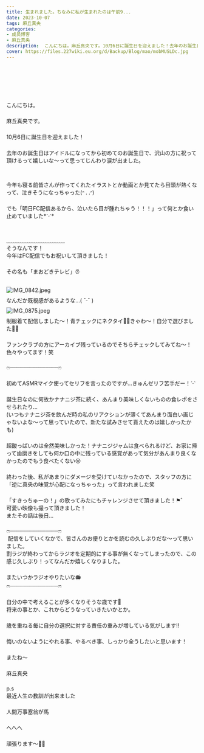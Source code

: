 ```yaml
---
title: 生まれました。ちなみに私が生まれたのは午前9...
date: 2023-10-07
tags: 麻丘真央
categories: 
- 成员博客
- 麻丘真央
description:  こんにちは。麻丘真央です。10月6日に誕生日を迎えました！去年のお誕生日はアイドルになってから初めてのお誕生日で、沢山の方に祝って頂けるって嬉しいな〜って思ってじんわり涙が出ま...
cover: https://files.227wiki.eu.org/d/Backup/Blog/mao/mobMUSLDc.jpg 
---
```

<div class="blog_detail__main">
<div><br/>
<div dir="ltr"><br/>
<div>　</div>
<div><br/>
<p class="p2" style="margin: 0px; font-stretch: normal; line-height: normal; min-height: 22px;   -webkit-text-size-adjust: auto;"></p>
<p class="p3" style="margin: 0px; font-stretch: normal; line-height: normal;   -webkit-text-size-adjust: auto;"><span class="s3">こんにちは。</span></p>
<p class="p2" style="margin: 0px; font-stretch: normal; line-height: normal; min-height: 22px;   -webkit-text-size-adjust: auto;"><span class="s2"></span></p>
<p class="p3" style="margin: 0px; font-stretch: normal; line-height: normal;   -webkit-text-size-adjust: auto;"><span class="s3">麻丘真央です。</span></p>
<p class="p2" style="margin: 0px; font-stretch: normal; line-height: normal; min-height: 22px;   -webkit-text-size-adjust: auto;"><span class="s2"></span></p>
<p class="p3" style="margin: 0px; font-stretch: normal; line-height: normal;   -webkit-text-size-adjust: auto;"><span class="s2">10</span><span class="s3">月</span><span class="s2">6</span><span class="s3">日に誕生日を迎え</span><span class="s3">ました！</span></p>
<p class="p2" style="margin: 0px; font-stretch: normal; line-height: normal; min-height: 22px;   -webkit-text-size-adjust: auto;"><span class="s2"></span></p>
<p class="p3" style="margin: 0px; font-stretch: normal; line-height: normal;   -webkit-text-size-adjust: auto;"><span class="s3">去年のお誕生日はアイドルになってから初めてのお誕生日で、沢山の方に祝って頂けるって嬉しいな〜って思ってじんわり涙が出ました。</span></p>
<p class="p2" style="margin: 0px; font-stretch: normal; line-height: normal; min-height: 22px;   -webkit-text-size-adjust: auto;"><span class="s2"></span></p>
<p class="p2" style="margin: 0px; font-stretch: normal; line-height: normal; min-height: 22px;   -webkit-text-size-adjust: auto;"><span class="s2"></span></p>
<p class="p3" style="margin: 0px; font-stretch: normal; line-height: normal;   -webkit-text-size-adjust: auto;"><span class="s3">今年も寝る前皆さんが作ってくれたイラストとか動画とか見てたら目頭が熱くなって、泣きそうになっちゃった</span><span class="s2">(</span><span class="s4" style="font-family: 'Euphemia UCAS';">ᐢ</span><span class="s2"> . .</span><span class="s4" style="font-family: 'Euphemia UCAS';">ᐢ</span><span class="s2">)</span></p>
<p class="p2" style="margin: 0px; font-stretch: normal; line-height: normal; min-height: 22px;   -webkit-text-size-adjust: auto;"><span class="s2"></span></p>
<p class="p3" style="margin: 0px; font-stretch: normal; line-height: normal;   -webkit-text-size-adjust: auto;"><span class="s3">でも「明日</span><span class="s2">FC</span><span class="s3">配信あるから、泣いたら目が腫れちゃう！！！」って何とか食い止めていました</span><span class="s2">*</span><span class="s5" style="font-family: 'Helvetica Neue';">ˊᵕˋ</span><span class="s2">*</span></p>
<p class="p2" style="margin: 0px; font-stretch: normal; line-height: normal; min-height: 22px;   -webkit-text-size-adjust: auto;"><span class="s2"></span></p>
<p class="p2" style="margin: 0px; font-stretch: normal; line-height: normal; min-height: 22px;   -webkit-text-size-adjust: auto;"><span class="s2"></span></p>
<p class="p4" style="margin: 0px; font-stretch: normal; line-height: normal;   -webkit-text-size-adjust: auto;"><span class="s6">﹏﹏﹏﹏﹏﹏﹏﹏﹏﹏﹏</span></p>
<p class="p3" style="margin: 0px; font-stretch: normal; line-height: normal;   -webkit-text-size-adjust: auto;"><span class="s3">そうなんです！</span></p>
<p class="p3" style="margin: 0px; font-stretch: normal; line-height: normal;   -webkit-text-size-adjust: auto;"><span class="s3">今年は</span><span class="s2">FC</span><span class="s3">配信でもお祝いして頂きました！</span></p>
<p class="p2" style="margin: 0px; font-stretch: normal; line-height: normal; min-height: 22px;   -webkit-text-size-adjust: auto;"><span class="s2"></span></p>
<p class="p3" style="margin: 0px; font-stretch: normal; line-height: normal;   -webkit-text-size-adjust: auto;"><span class="s3">その名も「まおどきテレビ」</span><span class="s7">⏰</span></p>
<p class="p2" style="margin: 0px; font-stretch: normal; line-height: normal; min-height: 22px;   -webkit-text-size-adjust: auto;"><span class="s2"></span></p>
<p class="p5" style="margin: 9px 0px 8px; font-stretch: normal; line-height: normal;   -webkit-text-size-adjust: auto;"><span class="s2"><img alt="IMG_0842.jpeg" src="https://files.227wiki.eu.org/d/Backup/Blog/mao/mobMUSLDc.jpg"/></span></p>
<p class="p3" style="margin: 0px; font-stretch: normal; line-height: normal;   -webkit-text-size-adjust: auto;"><span class="s3">なんだか既視感があるような</span><span class="s2">...( ¯</span><span class="s5" style="font-family: 'Helvetica Neue';">ᵕ</span><span class="s2">¯ )</span></p>
<p class="p5" style="margin: 9px 0px 8px; font-stretch: normal; line-height: normal;   -webkit-text-size-adjust: auto;"><span class="s2"><img alt="IMG_0875.jpeg" src="https://files.227wiki.eu.org/d/Backup/Blog/mao/mobSdEtQz.jpg"/></span></p>
<p class="p3" style="margin: 0px; font-stretch: normal; line-height: normal;   -webkit-text-size-adjust: auto;"><span class="s3">制服着て配信しました〜！青チェックにネクタイ</span><span class="s7">🧚‍♂️</span><span class="s3">きゃわ〜！自分で選びました</span><span class="s7">💙💍</span></p>
<p class="p2" style="margin: 0px; font-stretch: normal; line-height: normal; min-height: 22px;   -webkit-text-size-adjust: auto;"><span class="s2"></span></p>
<p class="p3" style="margin: 0px; font-stretch: normal; line-height: normal;   -webkit-text-size-adjust: auto;"><span class="s3">ファンクラブの方にアーカイブ残っているのでそちらチェックしてみてね〜！色々やってます！笑</span></p>
<p class="p2" style="margin: 0px; font-stretch: normal; line-height: normal; min-height: 22px;   -webkit-text-size-adjust: auto;"><span class="s2"></span></p>
<p class="p3" style="margin: 0px; font-stretch: normal; line-height: normal;   -webkit-text-size-adjust: auto;"><span class="s8" style="font-family: 'Sinhala Sangam MN';">ෆ</span><span class="s2">‪</span><span class="s3">┈┈┈┈┈┈┈┈┈┈┈┈┈┈┈</span><span class="s8" style="font-family: 'Sinhala Sangam MN';">ෆ</span><span class="s2">‪</span></p>
<p class="p2" style="margin: 0px; font-stretch: normal; line-height: normal; min-height: 22px;   -webkit-text-size-adjust: auto;"><span class="s2"></span></p>
<p class="p3" style="margin: 0px; font-stretch: normal; line-height: normal;   -webkit-text-size-adjust: auto;"><span class="s3">初めて</span><span class="s2">ASMR</span><span class="s3">マイク使ってセリフを言ったのですが</span><span class="s2">...</span><span class="s3">きゅんゼリフ苦手だー！</span><span class="s5" style="font-family: 'Helvetica Neue';">ˊᵕˋ</span></p>
<p class="p2" style="margin: 0px; font-stretch: normal; line-height: normal; min-height: 22px;   -webkit-text-size-adjust: auto;"><span class="s2"></span></p>
<p class="p3" style="margin: 0px; font-stretch: normal; line-height: normal;   -webkit-text-size-adjust: auto;"><span class="s3">誕生日なのに何故かナナニジ茶に続く、あんまり美味しくないものの食レポをさせられたり</span><span class="s2">...</span></p>
<p class="p3" style="margin: 0px; font-stretch: normal; line-height: normal;   -webkit-text-size-adjust: auto;"><span class="s2">(</span><span class="s3">いつもナナニジ茶を飲んだ時の私のリアクションが薄くてあんまり面白い画じゃないよな〜って思っていたので、新たな試みさせて貰えたのは嬉しかったかも</span><span class="s2">)</span></p>
<p class="p2" style="margin: 0px; font-stretch: normal; line-height: normal; min-height: 22px;   -webkit-text-size-adjust: auto;"><span class="s2"></span></p>
<p class="p3" style="margin: 0px; font-stretch: normal; line-height: normal;   -webkit-text-size-adjust: auto;"><span class="s3">超酸っぱいのは全然美味しかった！ナナニジジャムは食べられるけど、お家に帰って歯磨きをしても何か口の中に残っている感覚があって気分があんまり良くなかったのでもう食べたくない</span><span class="s7">😵</span></p>
<p class="p2" style="margin: 0px; font-stretch: normal; line-height: normal; min-height: 22px;   -webkit-text-size-adjust: auto;"><span class="s2"></span></p>
<p class="p3" style="margin: 0px; font-stretch: normal; line-height: normal;   -webkit-text-size-adjust: auto;"><span class="s3">終わった後、私があまりにダメージを受けていなかったので、スタッフの方に「逆に真央の味覚が心配になっちゃった」って言われました笑</span></p>
<p class="p2" style="margin: 0px; font-stretch: normal; line-height: normal; min-height: 22px;   -webkit-text-size-adjust: auto;"><span class="s2"></span></p>
<p class="p3" style="margin: 0px; font-stretch: normal; line-height: normal;   -webkit-text-size-adjust: auto;"><span class="s3">「すきっちゅーの！」の歌ってみたにもチャレンジさせて頂きました！</span><span class="s9" style="font-family: Menlo-Regular;">⚑︎</span><span class="s3">゛</span></p>
<p class="p3" style="margin: 0px; font-stretch: normal; line-height: normal;   -webkit-text-size-adjust: auto;"><span class="s3">可愛い映像も撮って頂きました！</span></p>
<p class="p3" style="margin: 0px; font-stretch: normal; line-height: normal;   -webkit-text-size-adjust: auto;"><span class="s3">またその話は後日</span><span class="s2">...</span></p>
<p class="p2" style="margin: 0px; font-stretch: normal; line-height: normal; min-height: 22px;   -webkit-text-size-adjust: auto;"><span class="s2"></span></p>
<p class="p3" style="margin: 0px; font-stretch: normal; line-height: normal;   -webkit-text-size-adjust: auto;"><span class="s8" style="font-family: 'Sinhala Sangam MN';">ෆ</span><span class="s2">‪</span><span class="s3">┈┈┈┈┈┈┈┈┈┈┈┈┈┈┈</span><span class="s8" style="font-family: 'Sinhala Sangam MN';">ෆ</span><span class="s2">‪</span></p>
<p class="p3" style="margin: 0px; font-stretch: normal; line-height: normal;   -webkit-text-size-adjust: auto;"><span class="s2"> </span><span class="s3">配信をしていくなかで、皆さんのお便りとかを読むの久しぶりだな〜って思いました。</span></p>
<p class="p3" style="margin: 0px; font-stretch: normal; line-height: normal;   -webkit-text-size-adjust: auto;"><span class="s3">割ラジが終わってからラジオを定期的にする事が無くなってしまったので、この感じ久しぶり！ってなんだか嬉しくなりました。</span></p>
<p class="p2" style="margin: 0px; font-stretch: normal; line-height: normal; min-height: 22px;   -webkit-text-size-adjust: auto;"><span class="s2"></span></p>
<p class="p3" style="margin: 0px; font-stretch: normal; line-height: normal;   -webkit-text-size-adjust: auto;"><span class="s3">またいつかラジオやりたいな</span><span class="s7">📻</span></p>
<p class="p3" style="margin: 0px; font-stretch: normal; line-height: normal;   -webkit-text-size-adjust: auto;"><span class="s8" style="font-family: 'Sinhala Sangam MN';">ෆ</span><span class="s2">‪</span><span class="s3">┈┈┈┈┈┈┈┈┈┈┈┈┈┈┈</span><span class="s8" style="font-family: 'Sinhala Sangam MN';">ෆ</span><span class="s2">‪</span></p>
<p class="p2" style="margin: 0px; font-stretch: normal; line-height: normal; min-height: 22px;   -webkit-text-size-adjust: auto;"><span class="s2"></span></p>
<p class="p3" style="margin: 0px; font-stretch: normal; line-height: normal;   -webkit-text-size-adjust: auto;"><span class="s3">自分の中で考えることが多くなりそうな歳です</span><span class="s7">🌱</span></p>
<p class="p3" style="margin: 0px; font-stretch: normal; line-height: normal;   -webkit-text-size-adjust: auto;"><span class="s3">将来の事とか、これからどうなっていきたいかとか。</span></p>
<p class="p2" style="margin: 0px; font-stretch: normal; line-height: normal; min-height: 22px;   -webkit-text-size-adjust: auto;"><span class="s2"></span></p>
<p class="p3" style="margin: 0px; font-stretch: normal; line-height: normal;   -webkit-text-size-adjust: auto;"><span class="s3">歳を重ねる毎に自分の選択に対する責任の重みが増している気がします</span><span class="s2">!!</span></p>
<p class="p2" style="margin: 0px; font-stretch: normal; line-height: normal; min-height: 22px;   -webkit-text-size-adjust: auto;"><span class="s2"></span></p>
<p class="p3" style="margin: 0px; font-stretch: normal; line-height: normal;   -webkit-text-size-adjust: auto;"><span class="s3">悔いのないようにやれる事、やるべき事、しっかり全うしたいと思います！</span></p>
<p class="p2" style="margin: 0px; font-stretch: normal; line-height: normal; min-height: 22px;   -webkit-text-size-adjust: auto;"><span class="s2"></span></p>
<p class="p3" style="margin: 0px; font-stretch: normal; line-height: normal;   -webkit-text-size-adjust: auto;"><span class="s3">またね〜</span></p>
<p class="p2" style="margin: 0px; font-stretch: normal; line-height: normal; min-height: 22px;   -webkit-text-size-adjust: auto;"><span class="s2"></span></p>
<p class="p3" style="margin: 0px; font-stretch: normal; line-height: normal;   -webkit-text-size-adjust: auto;"><span class="s3">麻丘真央</span></p>
<p class="p2" style="margin: 0px; font-stretch: normal; line-height: normal; min-height: 22px;   -webkit-text-size-adjust: auto;"><span class="s2"></span></p>
<p class="p6" style="margin: 0px; font-stretch: normal; line-height: normal;   -webkit-text-size-adjust: auto;"><span class="s2">p.s</span></p>
<p class="p3" style="margin: 0px; font-stretch: normal; line-height: normal;   -webkit-text-size-adjust: auto;"><span class="s3">最近人生の教訓が出来ました</span></p>
<p class="p2" style="margin: 0px; font-stretch: normal; line-height: normal; min-height: 22px;   -webkit-text-size-adjust: auto;"><span class="s2"></span></p>
<p class="p3" style="margin: 0px; font-stretch: normal; line-height: normal;   -webkit-text-size-adjust: auto;"><span class="s3">人間万事塞翁が馬</span></p>
<p class="p2" style="margin: 0px; font-stretch: normal; line-height: normal; min-height: 22px;   -webkit-text-size-adjust: auto;"><span class="s2"></span></p>
<p class="p3" style="margin: 0px; font-stretch: normal; line-height: normal;   -webkit-text-size-adjust: auto;"><span class="s3">へへへ</span></p>
<p class="p2" style="margin: 0px; font-stretch: normal; line-height: normal; min-height: 22px;   -webkit-text-size-adjust: auto;"><span class="s2"></span></p>
<p class="p3" style="margin: 0px; font-stretch: normal; line-height: normal;   -webkit-text-size-adjust: auto;"><span class="s3">頑張ります〜</span><span class="s7">🧚‍♂️</span></p>
<p class="p2" style="margin: 0px; font-stretch: normal; line-height: normal; min-height: 22px;   -webkit-text-size-adjust: auto;"><span class="s2"></span></p>
<p class="p2" style="margin: 0px; font-stretch: normal; line-height: normal; min-height: 22px;   -webkit-text-size-adjust: auto;"><span class="s2"></span></p>
<p class="p2" style="margin: 0px; font-stretch: normal; line-height: normal; min-height: 22px;   -webkit-text-size-adjust: auto;"><span class="s2"></span></p>
</div>
</div>
</div>
<!--twitter-->

<!--//twitter-->
</div>